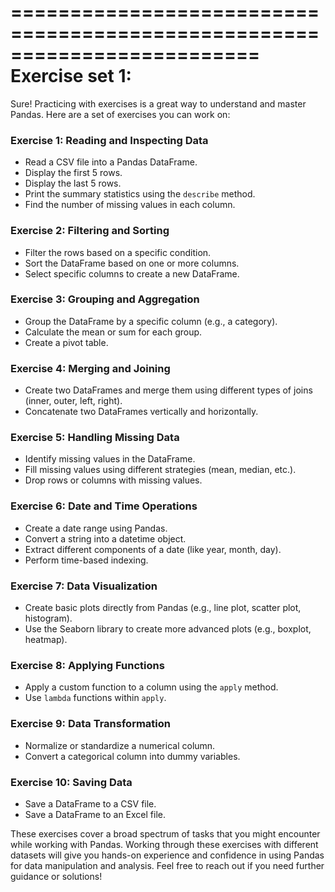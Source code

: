 =========================================================================
Exercise set 1:
=========================================================================

Sure! Practicing with exercises is a great way to understand and master Pandas. Here are a set of exercises you can work on:

### Exercise 1: Reading and Inspecting Data
- Read a CSV file into a Pandas DataFrame.
- Display the first 5 rows.
- Display the last 5 rows.
- Print the summary statistics using the `describe` method.
- Find the number of missing values in each column.

### Exercise 2: Filtering and Sorting
- Filter the rows based on a specific condition.
- Sort the DataFrame based on one or more columns.
- Select specific columns to create a new DataFrame.

### Exercise 3: Grouping and Aggregation
- Group the DataFrame by a specific column (e.g., a category).
- Calculate the mean or sum for each group.
- Create a pivot table.

### Exercise 4: Merging and Joining
- Create two DataFrames and merge them using different types of joins (inner, outer, left, right).
- Concatenate two DataFrames vertically and horizontally.

### Exercise 5: Handling Missing Data
- Identify missing values in the DataFrame.
- Fill missing values using different strategies (mean, median, etc.).
- Drop rows or columns with missing values.

### Exercise 6: Date and Time Operations
- Create a date range using Pandas.
- Convert a string into a datetime object.
- Extract different components of a date (like year, month, day).
- Perform time-based indexing.

### Exercise 7: Data Visualization
- Create basic plots directly from Pandas (e.g., line plot, scatter plot, histogram).
- Use the Seaborn library to create more advanced plots (e.g., boxplot, heatmap).

### Exercise 8: Applying Functions
- Apply a custom function to a column using the `apply` method.
- Use `lambda` functions within `apply`.

### Exercise 9: Data Transformation
- Normalize or standardize a numerical column.
- Convert a categorical column into dummy variables.

### Exercise 10: Saving Data
- Save a DataFrame to a CSV file.
- Save a DataFrame to an Excel file.

These exercises cover a broad spectrum of tasks that you might encounter while working with Pandas. Working through these exercises with different datasets will give you hands-on experience and confidence in using Pandas for data manipulation and analysis. Feel free to reach out if you need further guidance or solutions!